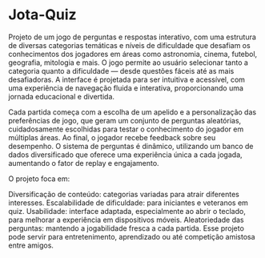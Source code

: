 # Jota-Quiz
Projeto de um jogo de perguntas e respostas interativo, com uma estrutura de diversas categorias temáticas e níveis de dificuldade que desafiam os conhecimentos dos jogadores em áreas como astronomia, cinema, futebol, geografia, mitologia e mais. O jogo permite ao usuário selecionar tanto a categoria quanto a dificuldade — desde questões fáceis até as mais desafiadoras. A interface é projetada para ser intuitiva e acessível, com uma experiência de navegação fluida e interativa, proporcionando uma jornada educacional e divertida.

Cada partida começa com a escolha de um apelido e a personalização das preferências de jogo, que geram um conjunto de perguntas aleatórias, cuidadosamente escolhidas para testar o conhecimento do jogador em múltiplas áreas. Ao final, o jogador recebe feedback sobre seu desempenho. O sistema de perguntas é dinâmico, utilizando um banco de dados diversificado que oferece uma experiência única a cada jogada, aumentando o fator de replay e engajamento.

O projeto foca em:

Diversificação de conteúdo: categorias variadas para atrair diferentes interesses.
Escalabilidade de dificuldade: para iniciantes e veteranos em quiz.
Usabilidade: interface adaptada, especialmente ao abrir o teclado, para melhorar a experiência em dispositivos móveis.
Aleatoriedade das perguntas: mantendo a jogabilidade fresca a cada partida.
Esse projeto pode servir para entretenimento, aprendizado ou até competição amistosa entre amigos.
